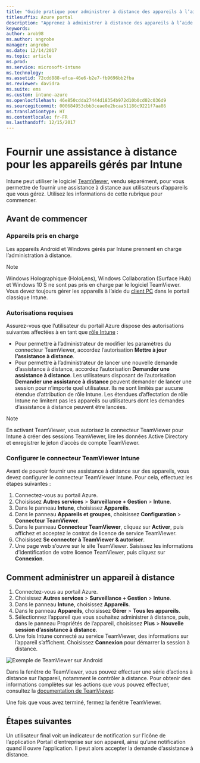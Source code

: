 ```yaml
---
title: "Guide pratique pour administrer à distance des appareils à l’aide de TeamViewer"
titlesuffix: Azure portal
description: "Apprenez à administrer à distance des appareils à l’aide de TeamViewer."
keywords: 
author: arob98
ms.author: angrobe
manager: angrobe
ms.date: 12/14/2017
ms.topic: article
ms.prod: 
ms.service: microsoft-intune
ms.technology: 
ms.assetid: 72cdd888-efca-46e6-b2e7-fb9696bb2fba
ms.reviewer: davidra
ms.suite: ems
ms.custom: intune-azure
ms.openlocfilehash: 46e850cdda27444d18354b972d10b0cd02c036d9
ms.sourcegitcommit: 000684953cbb3ceae0e2bcaa51186c9221f7aa86
ms.translationtype: HT
ms.contentlocale: fr-FR
ms.lasthandoff: 12/15/2017
---
```

# <a name="provide-remote-assistance-for-intune-managed-devices"></a>Fournir une assistance à distance pour les appareils gérés par Intune

Intune peut utiliser le logiciel [TeamViewer](https://www.teamviewer.com), vendu séparément, pour vous permettre de fournir une assistance à distance aux utilisateurs d’appareils que vous gérez. Utilisez les informations de cette rubrique pour commencer.

## <a name="before-you-start"></a>Avant de commencer

### <a name="supported-devices"></a>Appareils pris en charge

Les appareils Android et Windows gérés par Intune prennent en charge l’administration à distance.

>[!NOTE]
>Windows Holographique (HoloLens), Windows Collaboration (Surface Hub) et Windows 10 S ne sont pas pris en charge par le logiciel TeamViewer. Vous devez toujours gérer les appareils à l’aide du [client PC](/intune-classic/deploy-use/pc-management-comparison?toc=/intune/toc.json) dans le portail classique Intune.



### <a name="required-permissions"></a>Autorisations requises

Assurez-vous que l’utilisateur du portail Azure dispose des autorisations suivantes affectées à en tant que [rôle Intune](https://docs.microsoft.com/intune-azure/access-control/role-based-access-control) :
- Pour permettre à l’administrateur de modifier les paramètres du connecteur TeamViewer, accordez l’autorisation **Mettre à jour l’assistance à distance**.
- Pour permettre à l’administrateur de lancer une nouvelle demande d’assistance à distance, accordez l’autorisation **Demander une assistance à distance**. Les utilisateurs disposant de l’autorisation **Demander une assistance à distance** peuvent demander de lancer une session pour n’importe quel utilisateur. Ils ne sont limités par aucune étendue d’attribution de rôle Intune. Les étendues d’affectation de rôle Intune ne limitent pas les appareils ou utilisateurs dont les demandes d’assistance à distance peuvent être lancées.

>[!NOTE]
>En activant TeamViewer, vous autorisez le connecteur TeamViewer pour Intune à créer des sessions TeamViewer, lire les données Active Directory et enregistrer le jeton d’accès de compte TeamViewer.

### <a name="configure-the-intune-teamviewer-connector"></a>Configurer le connecteur TeamViewer Intune

Avant de pouvoir fournir une assistance à distance sur des appareils, vous devez configurer le connecteur TeamViewer Intune. Pour cela, effectuez les étapes suivantes :


1. Connectez-vous au portail Azure.
2. Choisissez **Autres services** > **Surveillance + Gestion** > **Intune**.
3. Dans le panneau **Intune**, choisissez **Appareils**.
4. Dans le panneau **Appareils et groupes**, choisissez **Configuration** > **Connecteur TeamViewer**.
5. Dans le panneau **Connecteur TeamViewer**, cliquez sur **Activer**, puis affichez et acceptez le contrat de licence de service TeamViewer.
6. Choisissez **Se connecter à TeamViewer & autoriser**.
7. Une page web s’ouvre sur le site TeamViewer. Saisissez les informations d’identification de votre licence TeamViewer, puis cliquez sur **Connexion**.


## <a name="how-to-remotely-administer-a-device"></a>Comment administrer un appareil à distance

1. Connectez-vous au portail Azure.
2. Choisissez **Autres services** > **Surveillance + Gestion** > **Intune**.
3. Dans le panneau **Intune**, choisissez **Appareils**.
4. Dans le panneau **Appareils**, choisissez **Gérer** > **Tous les appareils**.
5. Sélectionnez l’appareil que vous souhaitez administrer à distance, puis, dans le panneau Propriétés de l’appareil, choisissez **Plus** > **Nouvelle session d’assistance à distance**.
6. Une fois Intune connecté au service TeamViewer, des informations sur l’appareil s’affichent. Choisissez **Connexion** pour démarrer la session à distance.

![Exemple de TeamViewer sur Android](./media/android-teamviewer.png)

Dans la fenêtre de TeamViewer, vous pouvez effectuer une série d’actions à distance sur l’appareil, notamment le contrôler à distance. Pour obtenir des informations complètes sur les actions que vous pouvez effectuer, consultez la [documentation de TeamViewer](https://www.teamviewer.com/support/documents/).

Une fois que vous avez terminé, fermez la fenêtre TeamViewer.

## <a name="next-steps"></a>Étapes suivantes

Un utilisateur final voit un indicateur de notification sur l’icône de l’application Portail d’entreprise sur son appareil, ainsi qu’une notification quand il ouvre l’application. Il peut alors accepter la demande d’assistance à distance.
